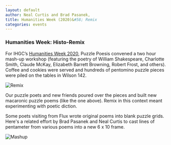 ```yaml
---
layout: default
author: Neal Curtis and Brad Pasanek,
title: Humanities Week (2020)&#58; Remix
categories: events
---
```


### Humanities Week: Histo-Remix

For IHGC’s [Humanities Week 2020](http://www.hw-uva.com/2020-histo-remix.html), Puzzle Poesis convened a two hour mash-up workshop (featuring the poetry of William Shakespeare, Charlotte Smith, Claude McKay, Elizabeth Barrett Browning, Robert Frost, and others). Coffee and cookies were served and hundreds of pentomino puzzle pieces were piled on the tables in Wilson 142.

![Remix](./../../../../images/remix.jpg)


Our puzzle poets and new friends poured over the pieces and built new macaronic puzzle poems (like the one above). Remix in this context meant experimenting with poetic diction. 

Some poets visiting from Flux wrote original poems into blank puzzle grids. Here's a related effort by Brad Pasanek and Neal Curtis to cast lines of pentameter from various poems into a new 6 x 10 frame.

![Mashup](./../../../../images/mashup.jpg)

